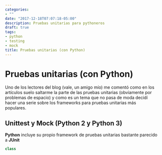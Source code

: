 ```yaml
---
categories:
- ""
date: "2017-12-18T07:07:18-05:00"
description: Pruebas unitarias para pythoneros
draft: true
tags:
- python
- testing
- mock
title: Pruebas unitarias (con Python)
---
```


# Pruebas unitarias (con Python)

Uno de los lectores del blog (vale, un amigo mío) me comentó como en los
artículos suelo saltarme la parte de las pruebas unitarias (obviamente por
problemas de espacio) y como es un tema que no pasa de moda decidí hacer una
serie sobre los frameworks para pruebas unitarias más populares.

## Unittest y Mock (Python 2 y Python 3)

**Python** incluye su propio framework de pruebas unitarias bastante parecido a
**JUnit**

```python
class
```
